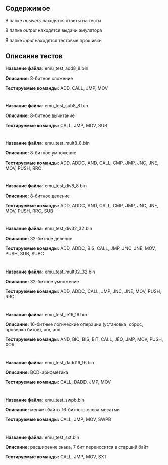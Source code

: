 ## Содержимое

В папке _answers_ находятся ответы на тесты

В папке _output_ находятся выдачи эмулятора

В папке _input_ находятся тестовые прошивки


## Описание тестов

__Название файла:__ emu_test_add8_8.bin

__Описание:__ 8-битное сложение

__Тестируемые команды:__ ADD, CALL, JMP, MOV

#

__Название файла:__ emu_test_sub8_8.bin

__Описание:__ 8-битное вычитание

__Тестируемые команды:__ CALL, JMP, MOV, SUB

#

__Название файла:__ emu_test_mult8_8.bin

__Описание:__ 8-битное умножение

__Тестируемые команды:__ ADD, ADDC, AND, CALL, CMP, JMP, JNC, JNE, MOV, PUSH, RRC

#

__Название файла:__ emu_test_div8_8.bin

__Описание:__ 8-битное деление

__Тестируемые команды:__ ADD, ADDC, AND, CALL, CMP, JMP, JNC, JNE, MOV, PUSH, RRC, SUB

#

__Название файла:__ emu_test_div32_32.bin

__Описание:__ 32-битное деление

__Тестируемые команды:__ ADD, ADDC, BIS, CALL, JMP, JNC, JNE, MOV, PUSH, SUB, SUBC

#

__Название файла:__ emu_test_mult32_32.bin

__Описание:__ 32-битное умножение

__Тестируемые команды:__ ADD, ADDC, CALL, JMP, JNC, JNE, MOV, PUSH, RRC

#

__Название файла:__ emu_test_le16_16.bin

__Описание:__ 16-битные логические операции (установка, сброс, проверка битов), xor, and

__Тестируемые команды:__ AND, BIC, BIS, BIT, CALL, JEQ, JMP, MOV, PUSH, XOR

#

__Название файла:__ emu_test_dadd16_16.bin

__Описание:__ BCD-арифметика

__Тестируемые команды:__ CALL, DADD, JMP, MOV

#

__Название файла:__ emu_test_swpb.bin

__Описание:__ меняет байты 16-битного слова месатми

__Тестируемые команды:__ CALL, JMP, MOV, SWPB

#

__Название файла:__ emu_test_sxt.bin

__Описание:__ расширение знака, 7 бит переносится в старший байт

__Тестируемые команды:__ CALL, JMP, MOV, SXT
